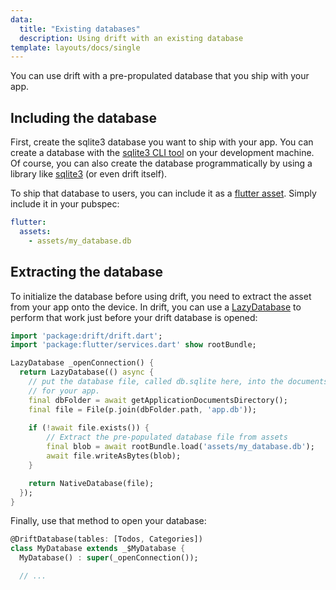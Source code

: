```yaml
---
data:
  title: "Existing databases"
  description: Using drift with an existing database
template: layouts/docs/single
---
```


You can use drift with a pre-propulated database that you ship with your app.

## Including the database

First, create the sqlite3 database you want to ship with your app.
You can create a database with the [sqlite3 CLI tool](https://sqlite.org/cli.html)
on your development machine.
Of course, you can also create the database programmatically by using a library
like [sqlite3](https://pub.dev/packages/sqlite3) (or even drift itself).

To ship that database to users, you can include it as a [flutter asset](https://flutter.dev/docs/development/ui/assets-and-images).
Simply include it in your pubspec:

```yaml
flutter:
  assets:
    - assets/my_database.db
```

## Extracting the database

To initialize the database before using drift, you need to extract the asset from your
app onto the device.
In drift, you can use a [LazyDatabase](https://pub.dev/documentation/drift/latest/drift/LazyDatabase-class.html)
to perform that work just before your drift database is opened:

```dart
import 'package:drift/drift.dart';
import 'package:flutter/services.dart' show rootBundle;

LazyDatabase _openConnection() {
  return LazyDatabase(() async {
    // put the database file, called db.sqlite here, into the documents folder
    // for your app.
    final dbFolder = await getApplicationDocumentsDirectory();
    final file = File(p.join(dbFolder.path, 'app.db'));
    
    if (!await file.exists()) {
        // Extract the pre-populated database file from assets
        final blob = await rootBundle.load('assets/my_database.db');
        await file.writeAsBytes(blob);
    }

    return NativeDatabase(file);
  });
}
```

Finally, use that method to open your database:

```dart
@DriftDatabase(tables: [Todos, Categories])
class MyDatabase extends _$MyDatabase {
  MyDatabase() : super(_openConnection());

  // ...
```